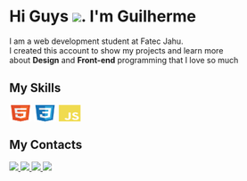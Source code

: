 # Hi Guys <img src="https://raw.githubusercontent.com/kaueMarques/kaueMarques/master/hi.gif" height="30px">. I'm Guilherme   

<p> 
  I am a web development student at Fatec Jahu. </br>
  I created this account to show my projects and learn more </br>
  about <strong>Design</strong> and <strong>Front-end</strong> programming 
  that I love so much
</p>

## My Skills

<div style="display: inline-block">
  <img 
    align="center" 
    alt="icon-HTML" 
    height="30" width="40" 
    src="https://raw.githubusercontent.com/devicons/devicon/master/icons/html5/html5-original.svg"
  >
  <img 
    align="center" 
    alt="icon-CSS" 
    height="30" 
    width="40" 
    src="https://raw.githubusercontent.com/devicons/devicon/master/icons/css3/css3-original.svg"
  >
  <img 
    align="center" 
    alt="icon-Js" 
    height="30" 
    width="40" 
    src="https://raw.githubusercontent.com/devicons/devicon/master/icons/javascript/javascript-plain.svg"
  >
</div>

## My Contacts 

<div>
  <a 
    href="https://www.linkedin.com/in/guilhermesantosdeveloper"
  >
    <img 
      src="https://img.shields.io/badge/-LinkedIn-%230077B5?style=for-the-badge&logo=linkedin&logoColor=white" 
    >
  </a>
  <a 
    href="https://instagram.com/guilhermehenriquesantos03" 
  >
    <img
      src="https://img.shields.io/badge/-Instagram-%23E4405F?style=for-the-badge&logo=instagram&logoColor=white" 
    >
  </a>
  <a 
    href = "mailto:guilhermesantosdeveloper72@gmail.com"
  >
    <img 
      src="https://img.shields.io/badge/-Gmail-%23333?style=for-the-badge&logo=gmail&logoColor=white" 
    >
  </a>
  <a 
    href="https://discord.com/channels/327861810768117763/1013896006741524520" 
  >
    <img 
      src="https://img.shields.io/badge/Discord-7289DA?style=for-the-badge&logo=discord&logoColor=white" 
    >
  </a> 
</div>



